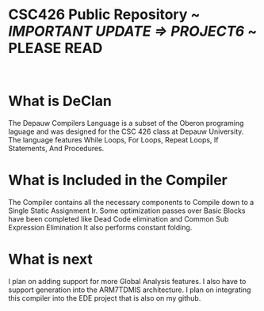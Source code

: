 # CSC426 Public Repository ~ ***IMPORTANT UPDATE => PROJECT6*** ~ PLEASE READ <br><br>
# What is DeClan

The Depauw Compilers Language is a subset of the Oberon programing laguage and was designed for the CSC 426 class at Depauw University.
The language features While Loops, For Loops, Repeat Loops, If Statements, And Procedures.

# What is Included in the Compiler
The Compiler contains all the necessary components to Compile down to a Single Static Assignment Ir.
Some optimization passes over Basic Blocks have been completed like Dead Code elimination and Common Sub Expression Elimination
It also performs constant folding.

# What is next
I plan on adding support for more Global Analysis features. 
I also have to support generation into the ARM7TDMIS architecture. 
I plan on integrating this compiler into the EDE project that is also on my github.
